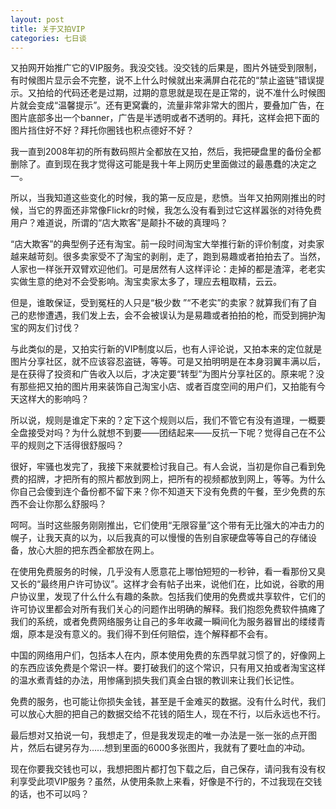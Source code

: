 ```yaml
---
layout: post
title: 关于又拍VIP
categories: 七日谈
---
```

又拍网开始推广它的VIP服务。我没交钱。没交钱的后果是，图片外链受到限制，有时候图片显示会不完整，说不上什么时候就出来满屏白花花的“禁止盗链”错误提示。又拍给的代码还老是过期，过期的意思就是现在是正常的，说不准什么时候图片就会变成“温馨提示”。还有更窝囊的，流量非常非常大的图片，要叠加广告，在图片底部多出一个banner，广告是半透明或者不透明的。拜托，这样会把下面的图片挡住好不好？拜托你圈钱也积点德好不好？

我一直到2008年初的所有数码照片全都放在又拍，然后，我把硬盘里的备份全都删除了。直到现在我才觉得这可能是我十年上网历史里面做过的最愚蠢的决定之一。

所以，当我知道这些变化的时候，我的第一反应是，悲愤。当年又拍网刚推出的时候，当它的界面还非常像Flickr的时候，我怎么没有看到过它这样嚣张的对待免费用户？难道说，所谓的“店大欺客”是颠扑不破的真理吗？

“店大欺客”的典型例子还有淘宝。前一段时间淘宝大举推行新的评价制度，对卖家越来越苛刻。很多卖家受不了淘宝的剥削，走了，跑到易趣或者拍拍去了。当然，人家也一样张开双臂欢迎他们。可是居然有人这样评论：走掉的都是渣滓，老老实实做生意的绝对不会受影响。淘宝卖家太多了，理应去粗取精，云云。

但是，谁敢保证，受到冤枉的人只是“极少数 ”“不老实”的卖家？就算我们有了自己的悲惨遭遇，我们发上去，会不会被误认为是易趣或者拍拍的枪，而受到拥护淘宝的网友们讨伐？

与此类似的是，又拍实行新的VIP制度以后，也有人评论说，又拍本来的定位就是图片分享社区，就不应该容忍盗链，等等。可是又拍明明是在本身羽翼丰满以后，是在获得了投资和广告收入以后，才决定要“转型”为图片分享社区的。原来呢？没有那些把又拍的图片用来装饰自己淘宝小店、或者百度空间的用户们，又拍能有今天这样大的影响吗？

所以说，规则是谁定下来的？定下这个规则以后，我们不管它有没有道理，一概要全盘接受对吗？为什么就想不到要——团结起来——反抗一下呢？觉得自己在不公平的规则之下活得很舒服吗？

很好，牢骚也发完了，我接下来就要检讨我自己。有人会说，当初是你自己看到免费的招牌，才把所有的照片都放到网上，把所有的视频都放到网上，等等。为什么你自己会傻到连个备份都不留下来？你不知道天下没有免费的午餐，至少免费的东西不会让你那么舒服吗？

呵呵。当时这些服务刚刚推出，它们使用“无限容量”这个带有无比强大的冲击力的幌子，让我天真的以为，以后我真的可以慢慢的告别自家硬盘等等自己的存储设备，放心大胆的把东西全都放在网上。

在使用免费服务的时候，几乎没有人愿意花上哪怕短短的一秒钟，看一看那份又臭又长的“最终用户许可协议”。这样才会有帖子出来，说他们在，比如说，谷歌的用户协议里，发现了什么什么有趣的条款。包括我们使用的免费或共享软件，它们的许可协议里都会对所有我们关心的问题作出明确的解释。我们抱怨免费软件搞瘫了我们的系统，或者免费网络服务让自己的多年收藏一瞬间化为服务器冒出的缕缕青烟，原本是没有意义的。我们得不到任何赔偿，连个解释都不会有。

中国的网络用户们，包括本人在内，原本使用免费的东西早就习惯了的，好像网上的东西应该免费是个常识一样。要打破我们的这个常识，只有用又拍或者淘宝这样的温水煮青蛙的办法，用惨痛到损失我们真金白银的教训来让我们长记性。

免费的服务，也可能让你损失金钱，甚至是千金难买的数据。没有什么时代，我们可以放心大胆的把自己的数据交给不花钱的陌生人，现在不行，以后永远也不行。

最后想对又拍说一句，我想走了，但是我发现走的唯一办法是一张一张的点开图片，然后右键另存为……想到里面的6000多张图片，我就有了要吐血的冲动。

现在你要我交钱也可以，我想把图片都打包下载之后，自己保存，请问我有没有权利享受此项VIP服务？虽然，从使用条款上来看，好像是不行的，不过我现在交钱的话，也不可以吗？